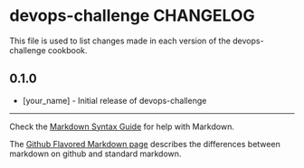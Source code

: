 devops-challenge CHANGELOG
==========================

This file is used to list changes made in each version of the devops-challenge cookbook.

0.1.0
-----
- [your_name] - Initial release of devops-challenge

- - -
Check the [Markdown Syntax Guide](http://daringfireball.net/projects/markdown/syntax) for help with Markdown.

The [Github Flavored Markdown page](http://github.github.com/github-flavored-markdown/) describes the differences between markdown on github and standard markdown.
